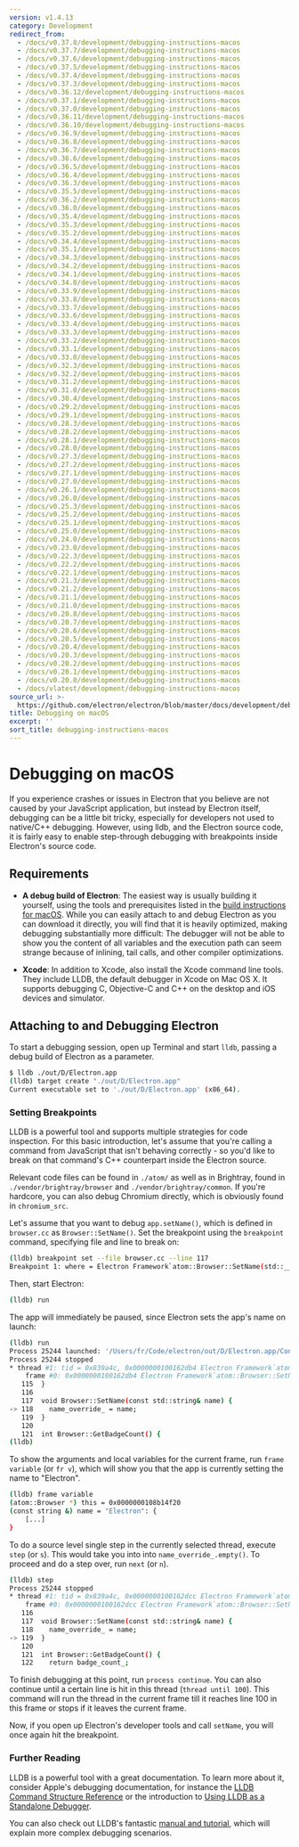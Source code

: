 ```yaml
---
version: v1.4.13
category: Development
redirect_from:
  - /docs/v0.37.8/development/debugging-instructions-macos
  - /docs/v0.37.7/development/debugging-instructions-macos
  - /docs/v0.37.6/development/debugging-instructions-macos
  - /docs/v0.37.5/development/debugging-instructions-macos
  - /docs/v0.37.4/development/debugging-instructions-macos
  - /docs/v0.37.3/development/debugging-instructions-macos
  - /docs/v0.36.12/development/debugging-instructions-macos
  - /docs/v0.37.1/development/debugging-instructions-macos
  - /docs/v0.37.0/development/debugging-instructions-macos
  - /docs/v0.36.11/development/debugging-instructions-macos
  - /docs/v0.36.10/development/debugging-instructions-macos
  - /docs/v0.36.9/development/debugging-instructions-macos
  - /docs/v0.36.8/development/debugging-instructions-macos
  - /docs/v0.36.7/development/debugging-instructions-macos
  - /docs/v0.36.6/development/debugging-instructions-macos
  - /docs/v0.36.5/development/debugging-instructions-macos
  - /docs/v0.36.4/development/debugging-instructions-macos
  - /docs/v0.36.3/development/debugging-instructions-macos
  - /docs/v0.35.5/development/debugging-instructions-macos
  - /docs/v0.36.2/development/debugging-instructions-macos
  - /docs/v0.36.0/development/debugging-instructions-macos
  - /docs/v0.35.4/development/debugging-instructions-macos
  - /docs/v0.35.3/development/debugging-instructions-macos
  - /docs/v0.35.2/development/debugging-instructions-macos
  - /docs/v0.34.4/development/debugging-instructions-macos
  - /docs/v0.35.1/development/debugging-instructions-macos
  - /docs/v0.34.3/development/debugging-instructions-macos
  - /docs/v0.34.2/development/debugging-instructions-macos
  - /docs/v0.34.1/development/debugging-instructions-macos
  - /docs/v0.34.0/development/debugging-instructions-macos
  - /docs/v0.33.9/development/debugging-instructions-macos
  - /docs/v0.33.8/development/debugging-instructions-macos
  - /docs/v0.33.7/development/debugging-instructions-macos
  - /docs/v0.33.6/development/debugging-instructions-macos
  - /docs/v0.33.4/development/debugging-instructions-macos
  - /docs/v0.33.3/development/debugging-instructions-macos
  - /docs/v0.33.2/development/debugging-instructions-macos
  - /docs/v0.33.1/development/debugging-instructions-macos
  - /docs/v0.33.0/development/debugging-instructions-macos
  - /docs/v0.32.3/development/debugging-instructions-macos
  - /docs/v0.32.2/development/debugging-instructions-macos
  - /docs/v0.31.2/development/debugging-instructions-macos
  - /docs/v0.31.0/development/debugging-instructions-macos
  - /docs/v0.30.4/development/debugging-instructions-macos
  - /docs/v0.29.2/development/debugging-instructions-macos
  - /docs/v0.29.1/development/debugging-instructions-macos
  - /docs/v0.28.3/development/debugging-instructions-macos
  - /docs/v0.28.2/development/debugging-instructions-macos
  - /docs/v0.28.1/development/debugging-instructions-macos
  - /docs/v0.28.0/development/debugging-instructions-macos
  - /docs/v0.27.3/development/debugging-instructions-macos
  - /docs/v0.27.2/development/debugging-instructions-macos
  - /docs/v0.27.1/development/debugging-instructions-macos
  - /docs/v0.27.0/development/debugging-instructions-macos
  - /docs/v0.26.1/development/debugging-instructions-macos
  - /docs/v0.26.0/development/debugging-instructions-macos
  - /docs/v0.25.3/development/debugging-instructions-macos
  - /docs/v0.25.2/development/debugging-instructions-macos
  - /docs/v0.25.1/development/debugging-instructions-macos
  - /docs/v0.25.0/development/debugging-instructions-macos
  - /docs/v0.24.0/development/debugging-instructions-macos
  - /docs/v0.23.0/development/debugging-instructions-macos
  - /docs/v0.22.3/development/debugging-instructions-macos
  - /docs/v0.22.2/development/debugging-instructions-macos
  - /docs/v0.22.1/development/debugging-instructions-macos
  - /docs/v0.21.3/development/debugging-instructions-macos
  - /docs/v0.21.2/development/debugging-instructions-macos
  - /docs/v0.21.1/development/debugging-instructions-macos
  - /docs/v0.21.0/development/debugging-instructions-macos
  - /docs/v0.20.8/development/debugging-instructions-macos
  - /docs/v0.20.7/development/debugging-instructions-macos
  - /docs/v0.20.6/development/debugging-instructions-macos
  - /docs/v0.20.5/development/debugging-instructions-macos
  - /docs/v0.20.4/development/debugging-instructions-macos
  - /docs/v0.20.3/development/debugging-instructions-macos
  - /docs/v0.20.2/development/debugging-instructions-macos
  - /docs/v0.20.1/development/debugging-instructions-macos
  - /docs/v0.20.0/development/debugging-instructions-macos
  - /docs/vlatest/development/debugging-instructions-macos
source_url: >-
  https://github.com/electron/electron/blob/master/docs/development/debugging-instructions-macos.md
title: Debugging on macOS
excerpt: ''
sort_title: debugging-instructions-macos
---
```

# Debugging on macOS

If you experience crashes or issues in Electron that you believe are not caused by your JavaScript application, but instead by Electron itself, debugging can be a little bit tricky, especially for developers not used to native/C++ debugging. However, using lldb, and the Electron source code, it is fairly easy to enable step-through debugging with breakpoints inside Electron's source code.

## Requirements

*   **A debug build of Electron**: The easiest way is usually building it yourself, using the tools and prerequisites listed in the [build instructions for macOS]({{site.baseurl}}/docs/development/build-instructions-osx). While you can easily attach to and debug Electron as you can download it directly, you will find that it is heavily optimized, making debugging substantially more difficult: The debugger will not be able to show you the content of all variables and the execution path can seem strange because of inlining, tail calls, and other compiler optimizations.

*   **Xcode**: In addition to Xcode, also install the Xcode command line tools. They include LLDB, the default debugger in Xcode on Mac OS X. It supports debugging C, Objective-C and C++ on the desktop and iOS devices and simulator.

## Attaching to and Debugging Electron

To start a debugging session, open up Terminal and start `lldb`, passing a debug build of Electron as a parameter.

```bash
$ lldb ./out/D/Electron.app
(lldb) target create "./out/D/Electron.app"
Current executable set to './out/D/Electron.app' (x86_64).
```

### Setting Breakpoints

LLDB is a powerful tool and supports multiple strategies for code inspection. For this basic introduction, let's assume that you're calling a command from JavaScript that isn't behaving correctly - so you'd like to break on that command's C++ counterpart inside the Electron source.

Relevant code files can be found in `./atom/` as well as in Brightray, found in `./vendor/brightray/browser` and `./vendor/brightray/common`. If you're hardcore, you can also debug Chromium directly, which is obviously found in `chromium_src`.

Let's assume that you want to debug `app.setName()`, which is defined in `browser.cc` as `Browser::SetName()`. Set the breakpoint using the `breakpoint` command, specifying file and line to break on:

```bash
(lldb) breakpoint set --file browser.cc --line 117
Breakpoint 1: where = Electron Framework`atom::Browser::SetName(std::__1::basic_string<char, std::__1::char_traits<char>, std::__1::allocator<char> > const&) + 20 at browser.cc:118, address = 0x000000000015fdb4
```

Then, start Electron:

```bash
(lldb) run
```

The app will immediately be paused, since Electron sets the app's name on launch:

```bash
(lldb) run
Process 25244 launched: '/Users/fr/Code/electron/out/D/Electron.app/Contents/MacOS/Electron' (x86_64)
Process 25244 stopped
* thread #1: tid = 0x839a4c, 0x0000000100162db4 Electron Framework`atom::Browser::SetName(this=0x0000000108b14f20, name="Electron") + 20 at browser.cc:118, queue = 'com.apple.main-thread', stop reason = breakpoint 1.1
    frame #0: 0x0000000100162db4 Electron Framework`atom::Browser::SetName(this=0x0000000108b14f20, name="Electron") + 20 at browser.cc:118
   115 	}
   116
   117 	void Browser::SetName(const std::string& name) {
-> 118 	  name_override_ = name;
   119 	}
   120
   121 	int Browser::GetBadgeCount() {
(lldb)
```

To show the arguments and local variables for the current frame, run `frame variable` (or `fr v`), which will show you that the app is currently setting the name to "Electron".

```bash
(lldb) frame variable
(atom::Browser *) this = 0x0000000108b14f20
(const string &) name = "Electron": {
    [...]
}
```

To do a source level single step in the currently selected thread, execute `step` (or `s`). This would take you into into `name_override_.empty()`. To proceed and do a step over, run `next` (or `n`).

```bash
(lldb) step
Process 25244 stopped
* thread #1: tid = 0x839a4c, 0x0000000100162dcc Electron Framework`atom::Browser::SetName(this=0x0000000108b14f20, name="Electron") + 44 at browser.cc:119, queue = 'com.apple.main-thread', stop reason = step in
    frame #0: 0x0000000100162dcc Electron Framework`atom::Browser::SetName(this=0x0000000108b14f20, name="Electron") + 44 at browser.cc:119
   116
   117 	void Browser::SetName(const std::string& name) {
   118 	  name_override_ = name;
-> 119 	}
   120
   121 	int Browser::GetBadgeCount() {
   122 	  return badge_count_;
```

To finish debugging at this point, run `process continue`. You can also continue until a certain line is hit in this thread (`thread until 100`). This command will run the thread in the current frame till it reaches line 100 in this frame or stops if it leaves the current frame.

Now, if you open up Electron's developer tools and call `setName`, you will once again hit the breakpoint.

### Further Reading

LLDB is a powerful tool with a great documentation. To learn more about it, consider Apple's debugging documentation, for instance the [LLDB Command Structure Reference](https://developer.apple.com/library/mac/documentation/IDEs/Conceptual/gdb_to_lldb_transition_guide/document/lldb-basics.html#//apple_ref/doc/uid/TP40012917-CH2-SW2) or the introduction to [Using LLDB as a Standalone Debugger](https://developer.apple.com/library/mac/documentation/IDEs/Conceptual/gdb_to_lldb_transition_guide/document/lldb-terminal-workflow-tutorial.html).

You can also check out LLDB's fantastic [manual and tutorial](http://lldb.llvm.org/tutorial.html), which will explain more complex debugging scenarios.
